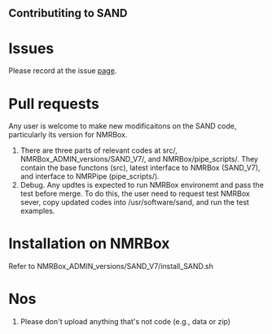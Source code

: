 ## Contributiting to SAND

# Issues

Please record at the issue [page](https://github.com/edisonomics/SAND/issues).

# Pull requests

Any user is welcome to make new modificaitons on the SAND code, particularly its version for NMRBox.

1. There are three parts of relevant codes at src/, NMRBox_ADMIN_versions/SAND_V7/, and NMRBox/pipe_scripts/. They contain the base functons (src), latest interface to NMRBox (SAND_V7), and interface to NMRPipe (pipe_scripts/). 
2. Debug. Any updtes is expected to run NMRBox environemt and pass the test before merge. To do this, the user need to request test NMRBox sever, copy updated codes into /usr/software/sand, and run the test examples.

# Installation on NMRBox

Refer to NMRBox_ADMIN_versions/SAND_V7/install_SAND.sh

# Nos
1. Please don't upload anything that's not code (e.g., data or zip)
